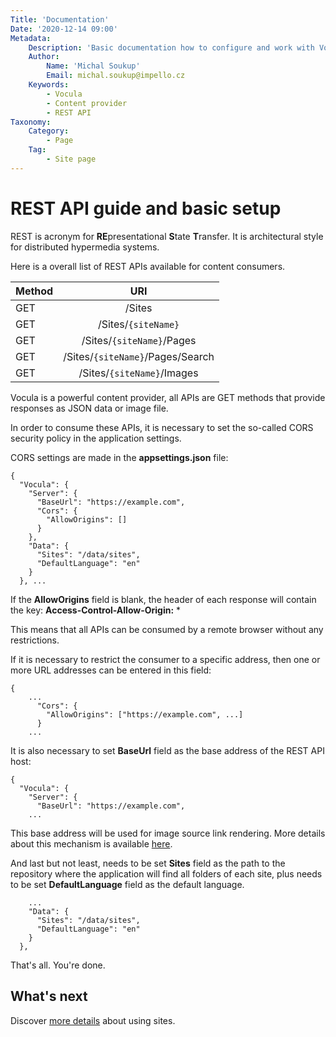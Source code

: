 ```yaml
---
Title: 'Documentation'
Date: '2020-12-14 09:00'
Metadata:
    Description: 'Basic documentation how to configure and work with Vocula.'
    Author:
        Name: 'Michal Soukup'
        Email: michal.soukup@impello.cz
    Keywords:
        - Vocula
        - Content provider
        - REST API
Taxonomy:
    Category:
        - Page
    Tag:
        - Site page
---
```

# REST API guide and basic setup

REST is acronym for **RE**presentational **S**tate **T**ransfer. It is architectural style for distributed hypermedia systems.

Here is a overall list of REST APIs available for content consumers.

| Method | URI                              | 
|--------|:--------------------------------:|
| GET    | /Sites                           |
| GET    | /Sites/`{siteName}`              |
| GET    | /Sites/`{siteName}`/Pages        |
| GET    | /Sites/`{siteName}`/Pages/Search |
| GET    | /Sites/`{siteName}`/Images       |

Vocula is a powerful content provider, all APIs are GET methods that provide responses as JSON data or image file.

In order to consume these APIs, it is necessary to set the so-called CORS security policy in the application settings.

CORS settings are made in the __appsettings.json__ file:

```
{
  "Vocula": {
    "Server": {
      "BaseUrl": "https://example.com",
      "Cors": {
        "AllowOrigins": []
      }
    },
    "Data": {
      "Sites": "/data/sites",
      "DefaultLanguage": "en"
    }  
  }, ...
```
If the __AllowOrigins__ field is blank, the header of each response will contain the key: **Access-Control-Allow-Origin:** *

This means that all APIs can be consumed by a remote browser without any restrictions.

If it is necessary to restrict the consumer to a specific address, then one or more URL addresses can be entered in this field:

```
{
    ...
      "Cors": {
        "AllowOrigins": ["https://example.com", ...]
      }
    ...
```
It is also necessary to set __BaseUrl__ field as the base address of the REST API host:

```
{
  "Vocula": {
    "Server": {
      "BaseUrl": "https://example.com",
    ...
```
This base address will be used for image source link rendering. More details about this mechanism is available [here](/start/docs/images/).

And last but not least, needs to be set __Sites__ field as the path to the repository where the application will find all folders of each site,
plus needs to be set __DefaultLanguage__ field as the default language.

```
    ...
    "Data": {
      "Sites": "/data/sites",
      "DefaultLanguage": "en"
    }  
  },
```
That's all. You're done.

## What's next

Discover [more details](/start/docs/sites/) about using sites.